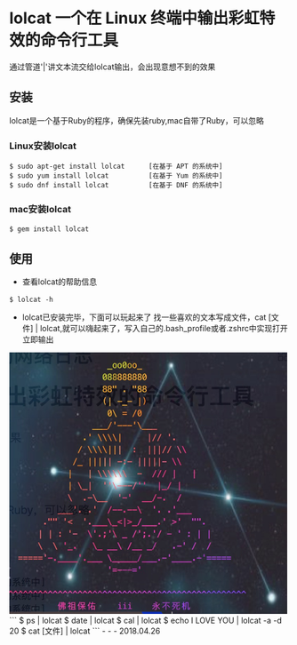 # lolcat 一个在 Linux 终端中输出彩虹特效的命令行工具
通过管道'|'讲文本流交给lolcat输出，会出现意想不到的效果

## 安装
lolcat是一个基于Ruby的程序，确保先装ruby,mac自带了Ruby，可以忽略
### Linux安装lolcat
```
$ sudo apt-get install lolcat      [在基于 APT 的系统中]
$ sudo yum install lolcat          [在基于 Yum 的系统中]
$ sudo dnf install lolcat          [在基于 DNF 的系统中]
```
### mac安装lolcat
```
$ gem install lolcat
```
## 使用
- 查看lolcat的帮助信息
```
$ lolcat -h
```
- lolcat已安装完毕，下面可以玩起来了
找一些喜欢的文本写成文件，cat [文件] | lolcat,就可以嗨起来了，写入自己的.bash_profile或者.zshrc中实现打开立即输出

<img src="img/rulai.jpeg" width=500 alt="">
```
$ ps | lolcat
$ date | lolcat
$ cal | lolcat
$ echo I LOVE YOU | lolcat -a -d 20
$ cat [文件] | lolcat
```
- - -
2018.04.26
